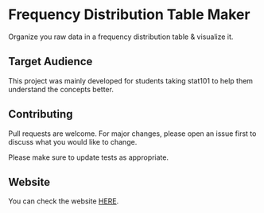 # Frequency Distribution Table Maker

Organize you raw data in a frequency distribution table & visualize it.


## Target Audience

This project was mainly developed for students taking stat101 to help them understand the concepts better.

## Contributing
Pull requests are welcome. For major changes, please open an issue first to discuss what you would like to change.

Please make sure to update tests as appropriate.

## Website

You can check the website [HERE](https://FDTM.herokuapp.com).
